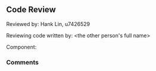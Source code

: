 ## Code Review

Reviewed by: Hank Lin, u7426529

Reviewing code written by: <the other person's full name> <other uid>

Component: <the component being reviewed>

### Comments 

<write your comments here>


